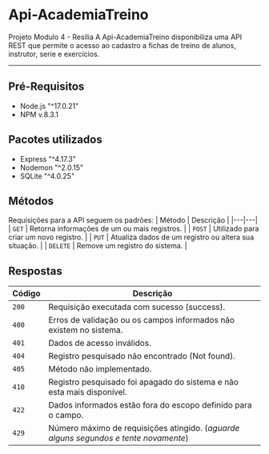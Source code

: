 # Api-AcademiaTreino
Projeto Modulo 4 - Resilia
A Api-AcademiaTreino disponibiliza uma API REST que permite o acesso ao cadastro a fichas de treino de alunos, instrutor, serie e exercícios.
_______________________________________________________

## Pré-Requisitos
+ Node.js "^17.0.21"
+ NPM v.8.3.1

## Pacotes utilizados
+ Express "^4.17.3"
+ Nodemon "^2.0.15"
+ SQLite "^4.0.25"

## Métodos
Requisições para a API seguem os padrões:
| Método | Descrição |
|---|---|
| `GET` | Retorna informações de um ou mais registros. |
| `POST` | Utilizado para criar um novo registro. |
| `PUT` | Atualiza dados de um registro ou altera sua situação. |
| `DELETE` | Remove um registro do sistema. |


## Respostas

| Código | Descrição |
|---|---|
| `200` | Requisição executada com sucesso (success).|
| `400` | Erros de validação ou os campos informados não existem no sistema.|
| `401` | Dados de acesso inválidos.|
| `404` | Registro pesquisado não encontrado (Not found).|
| `405` | Método não implementado.|
| `410` | Registro pesquisado foi apagado do sistema e não esta mais disponível.|
| `422` | Dados informados estão fora do escopo definido para o campo.|
| `429` | Número máximo de requisições atingido. (*aguarde alguns segundos e tente novamente*)|


